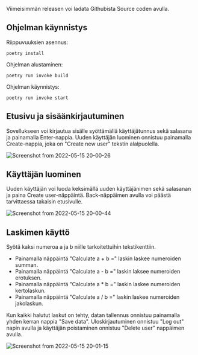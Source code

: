 Viimeisimmän releasen voi ladata Githubista Source coden avulla.

## Ohjelman käynnistys

Riippuvuuksien asennus:

``poetry install``

Ohjelman alustaminen:

``poetry run invoke build``

Ohjelman käynnistys:

``poetry run invoke start``

## Etusivu ja sisäänkirjautuminen

Sovellukseen voi kirjautua sisälle syöttämällä käyttäjätunnus sekä salasana ja painamalla Enter-nappia. Uuden käyttäjän luominen onnistuu painamalla Create-nappia, joka on "Create new user" tekstin alalpuolella.

![Screenshot from 2022-05-15 20-00-26](https://user-images.githubusercontent.com/101710774/168485514-f116c3df-96b6-4aa5-a955-63cbe44a2ced.png)

## Käyttäjän luominen

Uuden käyttäjän voi luoda keksimällä uuden käyttäjänimen sekä salasanan ja paina Create user-näppäintä. Back-näppäimen avulla voi päästä tarvittaessa takaisin etusivulle.

![Screenshot from 2022-05-15 20-00-44](https://user-images.githubusercontent.com/101710774/168485371-f131e325-cb9d-46f1-8bf7-57ac30593c79.png)

## Laskimen käyttö

Syötä kaksi numeroa a ja b niille tarkoitettuihin tekstikenttiin. 
- Painamalla näppäintä "Calculate a + b =" laskin laskee numeroiden summan. 
- Painamalla näppäintä "Calculate a - b =" laskin laksee numeroiden erotuksen. 
- Painamalla näppäintä "Calculate a * b =" laskin laskee numeroiden kertolaskun. 
- Painamalla näppäintä "Calculate a / b =" laskin laskee numeroiden jakolaskun.

Kun kaikki halutut laskut on tehty, datan tallennus onnistuu painamalla yhden kerran nappia "Save data".
Uloskirjautuminen onnistuu "Log out" napin avulla ja käyttäjän poistaminen onnistuu "Delete user" nappäimen avulla.

![Screenshot from 2022-05-15 20-01-15](https://user-images.githubusercontent.com/101710774/168485917-37712ea2-0959-498c-a172-7edda018da20.png)
